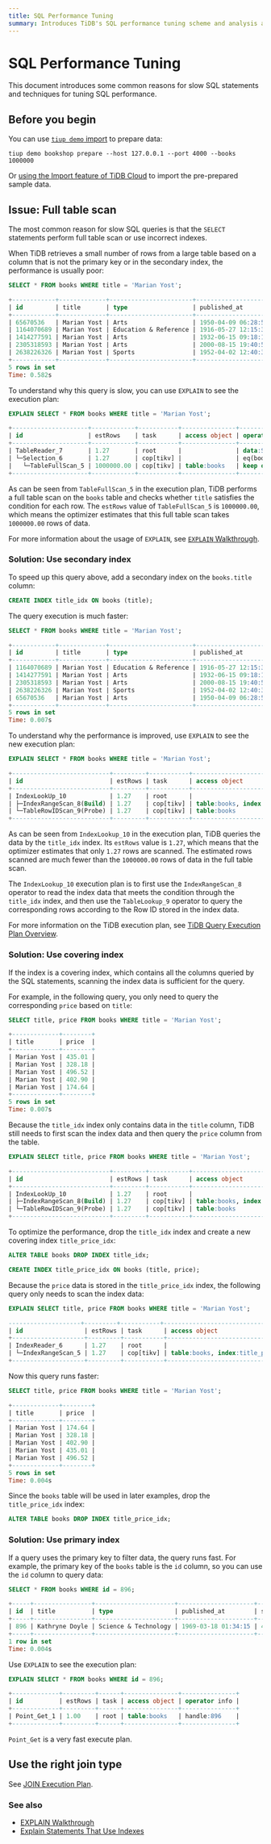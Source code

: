 ```yaml
---
title: SQL Performance Tuning
summary: Introduces TiDB's SQL performance tuning scheme and analysis approach.
---
```


# SQL Performance Tuning

This document introduces some common reasons for slow SQL statements and techniques for tuning SQL performance.

## Before you begin

You can use [`tiup demo` import](/develop/dev-guide-bookshop-schema-design.md#via-tiup-demo) to prepare data:


```shell
tiup demo bookshop prepare --host 127.0.0.1 --port 4000 --books 1000000
```

Or [using the Import feature of TiDB Cloud](/develop/dev-guide-bookshop-schema-design.md#via-tidb-cloud-import) to import the pre-prepared sample data.

## Issue: Full table scan

The most common reason for slow SQL queries is that the `SELECT` statements perform full table scan or use incorrect indexes.

When TiDB retrieves a small number of rows from a large table based on a column that is not the primary key or in the secondary index, the performance is usually poor:


```sql
SELECT * FROM books WHERE title = 'Marian Yost';
```

```sql
+------------+-------------+-----------------------+---------------------+-------+--------+
| id         | title       | type                  | published_at        | stock | price  |
+------------+-------------+-----------------------+---------------------+-------+--------+
| 65670536   | Marian Yost | Arts                  | 1950-04-09 06:28:58 | 542   | 435.01 |
| 1164070689 | Marian Yost | Education & Reference | 1916-05-27 12:15:35 | 216   | 328.18 |
| 1414277591 | Marian Yost | Arts                  | 1932-06-15 09:18:14 | 303   | 496.52 |
| 2305318593 | Marian Yost | Arts                  | 2000-08-15 19:40:58 | 398   | 402.90 |
| 2638226326 | Marian Yost | Sports                | 1952-04-02 12:40:37 | 191   | 174.64 |
+------------+-------------+-----------------------+---------------------+-------+--------+
5 rows in set
Time: 0.582s
```

To understand why this query is slow, you can use `EXPLAIN` to see the execution plan:


```sql
EXPLAIN SELECT * FROM books WHERE title = 'Marian Yost';
```

```sql
+---------------------+------------+-----------+---------------+-----------------------------------------+
| id                  | estRows    | task      | access object | operator info                           |
+---------------------+------------+-----------+---------------+-----------------------------------------+
| TableReader_7       | 1.27       | root      |               | data:Selection_6                        |
| └─Selection_6       | 1.27       | cop[tikv] |               | eq(bookshop.books.title, "Marian Yost") |
|   └─TableFullScan_5 | 1000000.00 | cop[tikv] | table:books   | keep order:false                        |
+---------------------+------------+-----------+---------------+-----------------------------------------+
```

As can be seen from `TableFullScan_5` in the execution plan, TiDB performs a full table scan on the `books` table and checks whether `title` satisfies the condition for each row. The `estRows` value of `TableFullScan_5` is `1000000.00`, which means the optimizer estimates that this full table scan takes `1000000.00` rows of data.

For more information about the usage of `EXPLAIN`, see [`EXPLAIN` Walkthrough](/explain-walkthrough.md).

### Solution: Use secondary index

To speed up this query above, add a secondary index on the `books.title` column:


```sql
CREATE INDEX title_idx ON books (title);
```

The query execution is much faster:


```sql
SELECT * FROM books WHERE title = 'Marian Yost';
```

```sql
+------------+-------------+-----------------------+---------------------+-------+--------+
| id         | title       | type                  | published_at        | stock | price  |
+------------+-------------+-----------------------+---------------------+-------+--------+
| 1164070689 | Marian Yost | Education & Reference | 1916-05-27 12:15:35 | 216   | 328.18 |
| 1414277591 | Marian Yost | Arts                  | 1932-06-15 09:18:14 | 303   | 496.52 |
| 2305318593 | Marian Yost | Arts                  | 2000-08-15 19:40:58 | 398   | 402.90 |
| 2638226326 | Marian Yost | Sports                | 1952-04-02 12:40:37 | 191   | 174.64 |
| 65670536   | Marian Yost | Arts                  | 1950-04-09 06:28:58 | 542   | 435.01 |
+------------+-------------+-----------------------+---------------------+-------+--------+
5 rows in set
Time: 0.007s
```

To understand why the performance is improved, use `EXPLAIN` to see the new execution plan:


```sql
EXPLAIN SELECT * FROM books WHERE title = 'Marian Yost';
```

```sql
+---------------------------+---------+-----------+-------------------------------------+-------------------------------------------------------+
| id                        | estRows | task      | access object                       | operator info                                         |
+---------------------------+---------+-----------+-------------------------------------+-------------------------------------------------------+
| IndexLookUp_10            | 1.27    | root      |                                     |                                                       |
| ├─IndexRangeScan_8(Build) | 1.27    | cop[tikv] | table:books, index:title_idx(title) | range:["Marian Yost","Marian Yost"], keep order:false |
| └─TableRowIDScan_9(Probe) | 1.27    | cop[tikv] | table:books                         | keep order:false                                      |
+---------------------------+---------+-----------+-------------------------------------+-------------------------------------------------------+
```

As can be seen from `IndexLookup_10` in the execution plan, TiDB queries the data by the `title_idx` index. Its `estRows` value is `1.27`, which means that the optimizer estimates that only `1.27` rows are scanned. The estimated rows scanned are much fewer than the `1000000.00` rows of data in the full table scan.

The `IndexLookup_10` execution plan is to first use the `IndexRangeScan_8` operator to read the index data that meets the condition through the `title_idx` index, and then use the `TableLookup_9` operator to query the corresponding rows according to the Row ID stored in the index data.

For more information on the TiDB execution plan, see [TiDB Query Execution Plan Overview](/explain-overview.md).

### Solution: Use covering index

If the index is a covering index, which contains all the columns queried by the SQL statements, scanning the index data is sufficient for the query.

For example, in the following query, you only need to query the corresponding `price` based on `title`:


```sql
SELECT title, price FROM books WHERE title = 'Marian Yost';
```

```sql
+-------------+--------+
| title       | price  |
+-------------+--------+
| Marian Yost | 435.01 |
| Marian Yost | 328.18 |
| Marian Yost | 496.52 |
| Marian Yost | 402.90 |
| Marian Yost | 174.64 |
+-------------+--------+
5 rows in set
Time: 0.007s
```

Because the `title_idx` index only contains data in the `title` column, TiDB still needs to first scan the index data and then query the `price` column from the table.


```sql
EXPLAIN SELECT title, price FROM books WHERE title = 'Marian Yost';
```

```sql
+---------------------------+---------+-----------+-------------------------------------+-------------------------------------------------------+
| id                        | estRows | task      | access object                       | operator info                                         |
+---------------------------+---------+-----------+-------------------------------------+-------------------------------------------------------+
| IndexLookUp_10            | 1.27    | root      |                                     |                                                       |
| ├─IndexRangeScan_8(Build) | 1.27    | cop[tikv] | table:books, index:title_idx(title) | range:["Marian Yost","Marian Yost"], keep order:false |
| └─TableRowIDScan_9(Probe) | 1.27    | cop[tikv] | table:books                         | keep order:false                                      |
+---------------------------+---------+-----------+-------------------------------------+-------------------------------------------------------+
```

To optimize the performance, drop the `title_idx` index and create a new covering index `title_price_idx`:


```sql
ALTER TABLE books DROP INDEX title_idx;
```


```sql
CREATE INDEX title_price_idx ON books (title, price);
```

Because the `price` data is stored in the `title_price_idx` index, the following query only needs to scan the index data:


```sql
EXPLAIN SELECT title, price FROM books WHERE title = 'Marian Yost';
```

```sql
--------------------+---------+-----------+--------------------------------------------------+-------------------------------------------------------+
| id                 | estRows | task      | access object                                    | operator info                                         |
+--------------------+---------+-----------+--------------------------------------------------+-------------------------------------------------------+
| IndexReader_6      | 1.27    | root      |                                                  | index:IndexRangeScan_5                                |
| └─IndexRangeScan_5 | 1.27    | cop[tikv] | table:books, index:title_price_idx(title, price) | range:["Marian Yost","Marian Yost"], keep order:false |
+--------------------+---------+-----------+--------------------------------------------------+-------------------------------------------------------+
```

Now this query runs faster:


```sql
SELECT title, price FROM books WHERE title = 'Marian Yost';
```

```sql
+-------------+--------+
| title       | price  |
+-------------+--------+
| Marian Yost | 174.64 |
| Marian Yost | 328.18 |
| Marian Yost | 402.90 |
| Marian Yost | 435.01 |
| Marian Yost | 496.52 |
+-------------+--------+
5 rows in set
Time: 0.004s
```

Since the `books` table will be used in later examples, drop the `title_price_idx` index:


```sql
ALTER TABLE books DROP INDEX title_price_idx;
```

### Solution: Use primary index

If a query uses the primary key to filter data, the query runs fast. For example, the primary key of the `books` table is the `id` column, so you can use the `id` column to query data:


```sql
SELECT * FROM books WHERE id = 896;
```

```sql
+-----+----------------+----------------------+---------------------+-------+--------+
| id  | title          | type                 | published_at        | stock | price  |
+-----+----------------+----------------------+---------------------+-------+--------+
| 896 | Kathryne Doyle | Science & Technology | 1969-03-18 01:34:15 | 468   | 281.32 |
+-----+----------------+----------------------+---------------------+-------+--------+
1 row in set
Time: 0.004s
```

Use `EXPLAIN` to see the execution plan:


```sql
EXPLAIN SELECT * FROM books WHERE id = 896;
```

```sql
+-------------+---------+------+---------------+---------------+
| id          | estRows | task | access object | operator info |
+-------------+---------+------+---------------+---------------+
| Point_Get_1 | 1.00    | root | table:books   | handle:896    |
+-------------+---------+------+---------------+---------------+
```

`Point_Get` is a very fast execute plan.

## Use the right join type

See [JOIN Execution Plan](/explain-joins.md).

### See also

* [EXPLAIN Walkthrough](/explain-walkthrough.md)
* [Explain Statements That Use Indexes](/explain-indexes.md)
